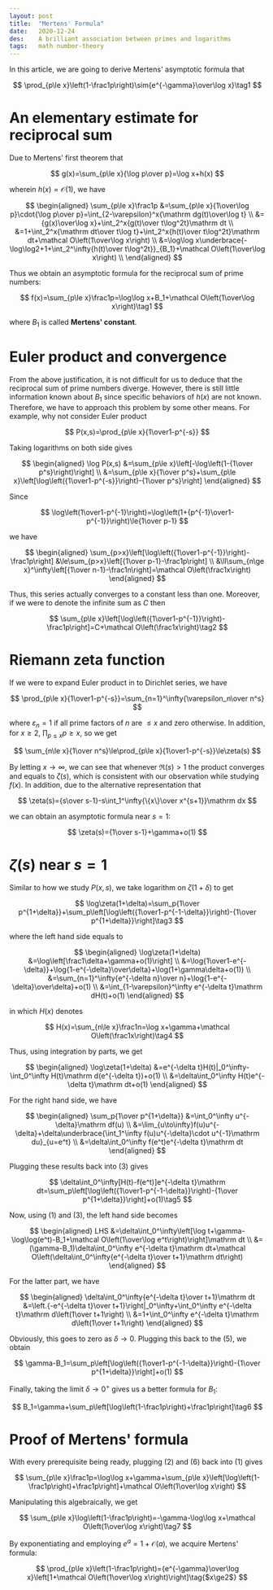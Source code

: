```yaml
---
layout: post
title:  "Mertens' Formula"
date:   2020-12-24
des:    A brilliant association between primes and logarithms
tags:   math number-theory
---
```

In this article, we are going to derive Mertens' asymptotic formula that

$$
\prod_{p\le x}\left(1-\frac1p\right)\sim{e^{-\gamma}\over\log x}\tag1
$$

# An elementary estimate for reciprocal sum

Due to Mertens' first theorem that

$$
g(x)=\sum_{p\le x}{\log p\over p}=\log x+h(x)
$$

wherein $h(x)=\mathcal O(1)$, we have

$$
\begin{aligned}
\sum_{p\le x}\frac1p
&=\sum_{p\le x}{1\over\log p}\cdot{\log p\over p}=\int_{2-\varepsilon}^x{\mathrm dg(t)\over\log t} \\
&={g(x)\over\log x}+\int_2^x{g(t)\over t\log^2t}\mathrm dt \\
&=1+\int_2^x{\mathrm dt\over t\log t}+\int_2^x{h(t)\over t\log^2t}\mathrm dt+\mathcal O\left(1\over\log x\right) \\
&=\log\log x\underbrace{-\log\log2+1+\int_2^\infty{h(t)\over t\log^2t}}_{B_1}+\mathcal O\left(1\over\log x\right) \\
\end{aligned}
$$

Thus we obtain an asymptotic formula for the reciprocal sum of prime numbers:

$$
f(x)=\sum_{p\le x}\frac1p=\log\log x+B_1+\mathcal O\left(1\over\log x\right)\tag1
$$

where $B_1$ is called **Mertens' constant**.

# Euler product and convergence

From the above justification, it is not difficult for us to deduce that the reciprocal sum of prime numbers diverge. However, there is still little information known about $B_1$ since specific behaviors of $h(x)$ are not known. Therefore, we have to approach this problem by some other means. For example, why not consider Euler product

$$
P(x,s)=\prod_{p\le x}{1\over1-p^{-s}}
$$

Taking logarithms on both side gives

$$
\begin{aligned}
\log P(x,s)
&=\sum_{p\le x}\left[-\log\left(1-{1\over p^s}\right)\right] \\
&=\sum_{p\le x}{1\over p^s}+\sum_{p\le x}\left[\log\left({1\over1-p^{-s}}\right)-{1\over p^s}\right]
\end{aligned}
$$

Since

$$
\log\left(1\over1-p^{-1}\right)=\log\left(1+{p^{-1}\over1-p^{-1}}\right)\le{1\over p-1}
$$

we have

$$
\begin{aligned}
\sum_{p>x}\left[\log\left({1\over1-p^{-1}}\right)-\frac1p\right]
&\le\sum_{p>x}\left[{1\over p-1}-\frac1p\right] \\
&\ll\sum_{n\ge x}^\infty\left[{1\over n-1}-\frac1n\right]=\mathcal O\left(\frac1x\right)
\end{aligned}
$$

Thus, this series actually converges to a constant less than one. Moreover, if we were to denote the infinite sum as $C$ then

$$
\sum_{p\le x}\left[\log\left({1\over1-p^{-1}}\right)-\frac1p\right]=C+\mathcal O\left(\frac1x\right)\tag2
$$

# Riemann zeta function

If we were to expand Euler product in to Dirichlet series, we have

$$
\prod_{p\le x}{1\over1-p^{-s}}=\sum_{n=1}^\infty{\varepsilon_n\over n^s}
$$

where $\varepsilon_n=1$ if all prime factors of $n$ are $\le x$ and zero otherwise. In addition, for $x\ge2$, $\prod_{p\le x}p\ge x$, so we get

$$
\sum_{n\le x}{1\over n^s}\le\prod_{p\le x}{1\over1-p^{-s}}\le\zeta(s)
$$

By letting $x\to\infty$, we can see that whenever $\Re(s)>1$ the product converges and equals to $\zeta(s)$, which is consistent with our observation while studying $f(x)$. In addition, due to the alternative representation that

$$
\zeta(s)={s\over s-1}-s\int_1^\infty{\{x\}\over x^{s+1}}\mathrm dx
$$

we can obtain an asymptotic formula near $s=1$:

$$
\zeta(s)={1\over s-1}+\gamma+o(1)
$$

# $\zeta(s)$ near $s=1$

Similar to how we study $P(x,s)$, we take logarithm on $\zeta(1+\delta)$ to get

$$
\log\zeta(1+\delta)=\sum_p{1\over p^{1+\delta}}+\sum_p\left[\log\left({1\over1-p^{-1-\delta}}\right)-{1\over p^{1+\delta}}\right]\tag3
$$

where the left hand side equals to

$$
\begin{aligned}
\log\zeta(1+\delta)
&=\log\left[\frac1\delta+\gamma+o(1)\right] \\
&=\log{1\over1-e^{-\delta}}+\log{1-e^{-\delta}\over\delta}+\log(1+\gamma\delta+o(1)) \\
&=\sum_{n=1}^\infty{e^{-\delta n}\over n}+\log{1-e^{-\delta}\over\delta}+o(1) \\
&=\int_{1-\varepsilon}^\infty e^{-\delta t}\mathrm dH(t)+o(1)
\end{aligned}
$$

in which $H(x)$ denotes

$$
H(x)=\sum_{n\le x}\frac1n=\log x+\gamma+\mathcal O\left(\frac1x\right)\tag4
$$

Thus, using integration by parts, we get

$$
\begin{aligned}
\log\zeta(1+\delta)
&=e^{-\delta t}H(t)|_0^\infty-\int_0^\infty H(t)\mathrm d(e^{-\delta t})+o(1) \\
&=\delta\int_0^\infty H(t)e^{-\delta t}\mathrm dt+o(1)
\end{aligned}
$$

For the right hand side, we have

$$
\begin{aligned}
\sum_p{1\over p^{1+\delta}}
&=\int_0^\infty u^{-\delta}\mathrm df(u) \\
&=\lim_{u\to\infty}f(u)u^{-\delta}+\delta\underbrace{\int_1^\infty f(u)u^{-\delta}\cdot u^{-1}\mathrm du}_{u=e^t} \\
&=\delta\int_0^\infty f(e^t)e^{-\delta t}\mathrm dt
\end{aligned}
$$

Plugging these results back into (3) gives

$$
\delta\int_0^\infty[H(t)-f(e^t)]e^{-\delta t}\mathrm dt=\sum_p\left[\log\left({1\over1-p^{-1-\delta}}\right)-{1\over p^{1+\delta}}\right]+o(1)\tag5
$$

Now, using (1) and (3), the left hand side becomes

$$
\begin{aligned}
LHS
&=\delta\int_0^\infty\left[\log t+\gamma-\log\log(e^t)-B_1+\mathcal O\left(1\over\log e^t\right)\right]\mathrm dt \\
&=(\gamma-B_1)\delta\int_0^\infty e^{-\delta t}\mathrm dt+\mathcal O\left(\delta\int_0^\infty{e^{-\delta t}\over t+1}\mathrm dt\right)
\end{aligned}
$$

For the latter part, we have

$$
\begin{aligned}
\delta\int_0^\infty{e^{-\delta t}\over t+1}\mathrm dt
&=\left.{-e^{-\delta t}\over t+1}\right|_0^\infty+\int_0^\infty e^{-\delta t}\mathrm d\left(1\over t+1\right) \\
&=1+\int_0^\infty e^{-\delta t}\mathrm d\left(1\over t+1\right)
\end{aligned}
$$

Obviously, this goes to zero as $\delta\to0$. Plugging this back to the (5), we obtain

$$
\gamma-B_1=\sum_p\left[\log\left({1\over1-p^{-1-\delta}}\right)-{1\over p^{1+\delta}}\right]+o(1)
$$

Finally, taking the limit $\delta\to0^+$ gives us a better formula for $B_1$:

$$
B_1=\gamma+\sum_p\left[\log\left(1-\frac1p\right)+\frac1p\right]\tag6
$$

# Proof of Mertens' formula

With every prerequisite being ready, plugging (2) and (6) back into (1) gives

$$
\sum_{p\le x}\frac1p=\log\log x+\gamma+\sum_{p\le x}\left[\log\left(1-\frac1p\right)+\frac1p\right]+\mathcal O\left(1\over\log x\right)
$$

Manipulating this algebraically, we get

$$
\sum_{p\le x}\log\left(1-\frac1p\right)=-\gamma-\log\log x+\mathcal O\left(1\over\log x\right)\tag7
$$

By exponentiating and employing $e^a=1+\mathcal O(a)$, we acquire Mertens' formula:

$$
\prod_{p\le x}\left(1-\frac1p\right)={e^{-\gamma}\over\log x}\left[1+\mathcal O\left(1\over\log x\right)\right]\tag{$x\ge2$}
$$
